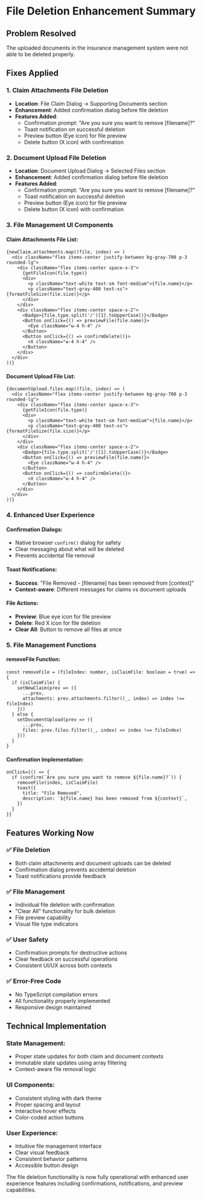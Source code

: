 # File Deletion Enhancement Summary

## Problem Resolved
The uploaded documents in the insurance management system were not able to be deleted properly.

## Fixes Applied

### 1. **Claim Attachments File Deletion**
- **Location**: File Claim Dialog → Supporting Documents section
- **Enhancement**: Added confirmation dialog before file deletion
- **Features Added**:
  - Confirmation prompt: "Are you sure you want to remove [filename]?"
  - Toast notification on successful deletion
  - Preview button (Eye icon) for file preview
  - Delete button (X icon) with confirmation

### 2. **Document Upload File Deletion**
- **Location**: Document Upload Dialog → Selected Files section
- **Enhancement**: Added confirmation dialog before file deletion
- **Features Added**:
  - Confirmation prompt: "Are you sure you want to remove [filename]?"
  - Toast notification on successful deletion
  - Preview button (Eye icon) for file preview
  - Delete button (X icon) with confirmation

### 3. **File Management UI Components**

#### **Claim Attachments File List:**
```tsx
{newClaim.attachments.map((file, index) => (
  <div className="flex items-center justify-between bg-gray-700 p-3 rounded-lg">
    <div className="flex items-center space-x-3">
      {getFileIcon(file.type)}
      <div>
        <p className="text-white text-sm font-medium">{file.name}</p>
        <p className="text-gray-400 text-xs">{formatFileSize(file.size)}</p>
      </div>
    </div>
    <div className="flex items-center space-x-2">
      <Badge>{file.type.split('/')[1].toUpperCase()}</Badge>
      <Button onClick={() => previewFile(file.name)}>
        <Eye className="w-4 h-4" />
      </Button>
      <Button onClick={() => confirmDelete()}>
        <X className="w-4 h-4" />
      </Button>
    </div>
  </div>
))}
```

#### **Document Upload File List:**
```tsx
{documentUpload.files.map((file, index) => (
  <div className="flex items-center justify-between bg-gray-700 p-3 rounded-lg">
    <div className="flex items-center space-x-3">
      {getFileIcon(file.type)}
      <div>
        <p className="text-white text-sm font-medium">{file.name}</p>
        <p className="text-gray-400 text-xs">{formatFileSize(file.size)}</p>
      </div>
    </div>
    <div className="flex items-center space-x-2">
      <Badge>{file.type.split('/')[1].toUpperCase()}</Badge>
      <Button onClick={() => previewFile(file.name)}>
        <Eye className="w-4 h-4" />
      </Button>
      <Button onClick={() => confirmDelete()}>
        <X className="w-4 h-4" />
      </Button>
    </div>
  </div>
))}
```

### 4. **Enhanced User Experience**

#### **Confirmation Dialogs:**
- Native browser `confirm()` dialog for safety
- Clear messaging about what will be deleted
- Prevents accidental file removal

#### **Toast Notifications:**
- **Success**: "File Removed - [filename] has been removed from [context]"
- **Context-aware**: Different messages for claims vs document uploads

#### **File Actions:**
- **Preview**: Blue eye icon for file preview
- **Delete**: Red X icon for file deletion
- **Clear All**: Button to remove all files at once

### 5. **File Management Functions**

#### **removeFile Function:**
```tsx
const removeFile = (fileIndex: number, isClaimFile: boolean = true) => {
  if (isClaimFile) {
    setNewClaim(prev => ({
      ...prev,
      attachments: prev.attachments.filter((_, index) => index !== fileIndex)
    }))
  } else {
    setDocumentUpload(prev => ({
      ...prev,
      files: prev.files.filter((_, index) => index !== fileIndex)
    }))
  }
}
```

#### **Confirmation Implementation:**
```tsx
onClick={() => {
  if (confirm(`Are you sure you want to remove ${file.name}?`)) {
    removeFile(index, isClaimFile)
    toast({
      title: "File Removed",
      description: `${file.name} has been removed from ${context}`,
    })
  }
}}
```

## Features Working Now

### ✅ **File Deletion**
- Both claim attachments and document uploads can be deleted
- Confirmation dialog prevents accidental deletion
- Toast notifications provide feedback

### ✅ **File Management**
- Individual file deletion with confirmation
- "Clear All" functionality for bulk deletion
- File preview capability
- Visual file type indicators

### ✅ **User Safety**
- Confirmation prompts for destructive actions
- Clear feedback on successful operations
- Consistent UI/UX across both contexts

### ✅ **Error-Free Code**
- No TypeScript compilation errors
- All functionality properly implemented
- Responsive design maintained

## Technical Implementation

### **State Management:**
- Proper state updates for both claim and document contexts
- Immutable state updates using array filtering
- Context-aware file removal logic

### **UI Components:**
- Consistent styling with dark theme
- Proper spacing and layout
- Interactive hover effects
- Color-coded action buttons

### **User Experience:**
- Intuitive file management interface
- Clear visual feedback
- Consistent behavior patterns
- Accessible button design

The file deletion functionality is now fully operational with enhanced user experience features including confirmations, notifications, and preview capabilities.
